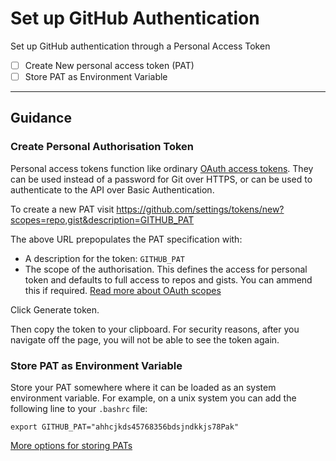 # Set up GitHub Authentication

Set up GitHub authentication through a Personal Access Token

- [ ] Create New personal access token (PAT)
- [ ] Store PAT as Environment Variable

***

## Guidance

### Create Personal Authorisation Token


Personal access tokens function like ordinary [OAuth access tokens](https://en.wikipedia.org/wiki/OAuth). They can be used instead of a password for Git over HTTPS, or can be used to authenticate to the API over Basic Authentication.

To create a new PAT visit https://github.com/settings/tokens/new?scopes=repo,gist&description=GITHUB_PAT

The above URL prepopulates the PAT specification with:

- A description for the token: `GITHUB_PAT`
- The scope of the authorisation. This defines the access for personal token and defaults to full access to repos and gists. You can ammend this if required. [Read more about OAuth scopes](https://developer.github.com/apps/building-oauth-apps/understanding-scopes-for-oauth-apps/)


Click Generate token.

Then copy the token to your clipboard. For security reasons, after you navigate off the page, you will not be able to see the token again.

### Store PAT as Environment Variable

Store your PAT somewhere where it can be loaded as an system environment variable. For example, on a unix system you can add the following line to your `.bashrc` file:

```
export GITHUB_PAT="ahhcjkds45768356bdsjndkkjs78Pak"
```

[More options for storing PATs](https://stackoverflow.com/questions/46645843/where-to-store-the-personal-access-token-from-github)
